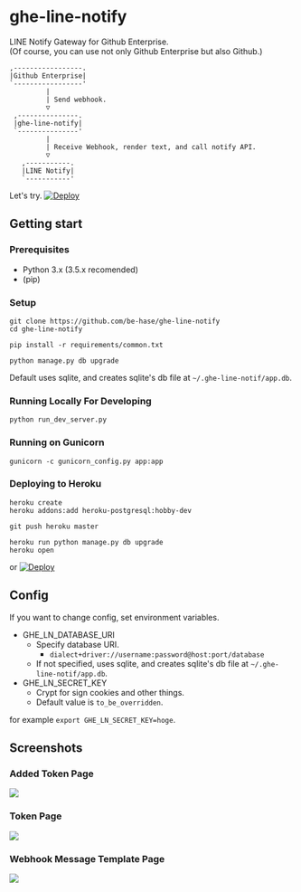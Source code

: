 # ghe-line-notify

LINE Notify Gateway for Github Enterprise.  
(Of course, you can use not only Github Enterprise but also Github.)

```
,-----------------.
|Github Enterprise|
`-----------------'
         |
         | Send webhook.
         ▽
 ,---------------.
 |ghe-line-notify|
 `---------------'
         |
         | Receive Webhook, render text, and call notify API.
         ▽
   ,-----------.
   |LINE Notify|
   `-----------'
```

Let's try. [![Deploy](https://www.herokucdn.com/deploy/button.png)](https://heroku.com/deploy)

## Getting start

### Prerequisites

* Python 3.x (3.5.x recomended)
* (pip)

### Setup

```
git clone https://github.com/be-hase/ghe-line-notify
cd ghe-line-notify

pip install -r requirements/common.txt

python manage.py db upgrade
```

Default uses sqlite, and creates sqlite's db file at `~/.ghe-line-notif/app.db`.

### Running Locally For Developing

```
python run_dev_server.py
```

### Running on Gunicorn

```
gunicorn -c gunicorn_config.py app:app
```

### Deploying to Heroku

```
heroku create
heroku addons:add heroku-postgresql:hobby-dev

git push heroku master

heroku run python manage.py db upgrade
heroku open
```

or [![Deploy](https://www.herokucdn.com/deploy/button.png)](https://heroku.com/deploy)

## Config

If you want to change config, set environment variables.

* GHE_LN_DATABASE_URI
  * Specify database URI.
    * `dialect+driver://username:password@host:port/database`
  * If not specified, uses sqlite, and creates sqlite's db file at `~/.ghe-line-notif/app.db`.
* GHE_LN_SECRET_KEY
  * Crypt for sign cookies and other things.
  * Default value is `to_be_overridden`.

for example `export GHE_LN_SECRET_KEY=hoge`.

## Screenshots

### Added Token Page

![](https://raw.githubusercontent.com/wiki/be-hase/ghe-line-notify/img/ss_list.png)

###  Token Page

![](https://raw.githubusercontent.com/wiki/be-hase/ghe-line-notify/img/ss_list.png)

###  Webhook Message Template Page

![](https://raw.githubusercontent.com/wiki/be-hase/ghe-line-notify/img/ss_tmpl.png)
